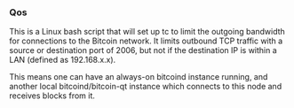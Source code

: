 ### Qos ###

This is a Linux bash script that will set up tc to limit the outgoing bandwidth for connections to the Bitcoin network. It limits outbound TCP traffic with a source or destination port of 2006, but not if the destination IP is within a LAN (defined as 192.168.x.x).

This means one can have an always-on bitcoind instance running, and another local bitcoind/bitcoin-qt instance which connects to this node and receives blocks from it.
